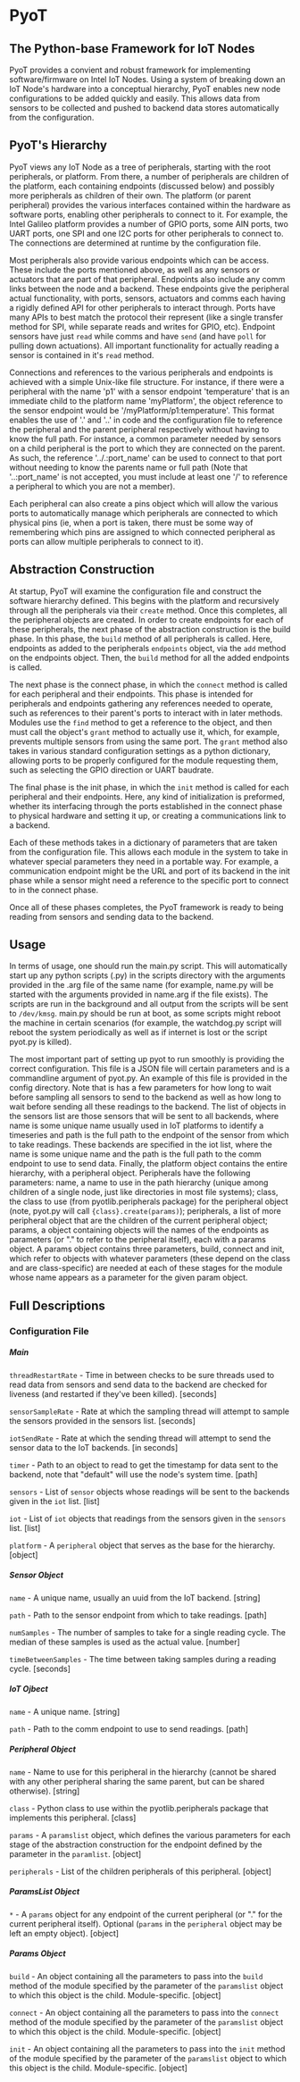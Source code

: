 # PyoT
## The Python-base Framework for IoT Nodes
PyoT provides a convient and robust framework for implementing software/firmware on Intel IoT Nodes. Using a system of breaking down an IoT Node's hardware into a conceptual hierarchy, PyoT enables new node configurations to be added quickly and easily. This allows data from sensors to be collected and pushed to backend data stores automatically from the configuration.

## PyoT's Hierarchy
PyoT views any IoT Node as a tree of peripherals, starting with the root peripherals, or platform. From there, a number of
peripherals are children of the platform, each containing endpoints (discussed below) and possibly more peripherals as children of their own. The platform (or parent peripheral) provides the various interfaces contained within the hardware as software ports, enabling other peripherals to connect to it. For example, the Intel Galileo platform provides a number of GPIO ports, some AIN ports, two UART ports, one SPI and one I2C ports for other peripherals to connect to. The connections are determined at runtime by the configuration file.

Most peripherals also provide various endpoints which can be access. These include the ports mentioned above, as well as any sensors or actuators that are part of that peripheral. Endpoints also include any comm links between the node and a backend. These endpoints give the peripheral actual functionality, with ports, sensors, actuators and comms each having a rigidly defined API for other peripherals to interact through. Ports have many APIs to best match the protocol their represent (like a single transfer method for SPI, while separate reads and writes for GPIO, etc). Endpoint sensors have just `read` while comms and have `send` (and have `poll` for pulling down actuations). All important functionality for actually reading a sensor is contained in it's `read` method.

Connections and references to the various peripherals and endpoints is achieved with a simple Unix-like file structure. For instance, if there were a peripheral with the name 'p1' with a sensor endpoint 'temperature' that is an immediate child to the platform name 'myPlatform', the object reference to the sensor endpoint would be '/myPlatform/p1:temperature'. This format enables the use of '.' and '..' in code and the configuration file to reference the peripheral and the parent peripheral respectively without having to know the full path. For instance, a common parameter needed by sensors on a child peripheral is the port to which they are connected on the parent. As such, the reference '../.:port_name' can be used to connect to that port without needing to know the parents name or full path (Note that '..:port_name' is not accepted, you must include at least one '/' to reference a peripheral to which you are not a member).

Each peripheral can also create a pins object which will allow the various ports to automatically manage which peripherals are connected to which physical pins (ie, when a port is taken, there must be some way of remembering which pins are assigned to which connected peripheral as ports can allow multiple peripherals to connect to it).

## Abstraction Construction
At startup, PyoT will examine the configuration file and construct the software hierarchy defined. This begins with the platform and recursively through all the peripherals via their `create` method. Once this completes, all the peripheral objects are created. In order to create endpoints for each of these peripherals, the next phase of the abstraction construction is the build phase. In this phase, the `build` method of all peripherals is called. Here, endpoints as added to the peripherals `endpoints` object, via the `add` method on the endpoints object. Then, the `build` method for all the added endpoints is called.

The next phase is the connect phase, in which the `connect` method is called for each peripheral and their endpoints. This phase is intended for peripherals and endpoints gathering any references needed to operate, such as references to their parent's ports to interact with in later methods. Modules use the `find` method to get a reference to the object, and then must call the object's `grant` method to actually use it, which, for example, prevents multiple sensors from using the same port. The `grant` method also takes in various standard configuration settings as a python dictionary, allowing ports to be properly configured for the module requesting them, such as selecting the GPIO direction or UART baudrate.

The final phase is the init phase, in which the `init` method is called for each peripheral and their endpoints. Here, any kind of initialization is preformed, whether its interfacing through the ports established in the connect phase to physical hardware and setting it up, or creating a communications link to a backend.

Each of these methods takes in a dictionary of parameters that are taken from the configuration file. This allows each module in the system to take in whatever special parameters they need in a portable way. For example, a communication endpoint might be the URL and port of its backend in the init phase while a sensor might need a reference to the specific port to connect to in the connect phase.

Once all of these phases completes, the PyoT framework is ready to being reading from sensors and sending data to the backend.

## Usage
In terms of usage, one should run the main.py script. This will automatically start up any python scripts (.py) in the scripts directory with the arguments provided in the .arg file of the same name (for example, name.py will be started with the arguments provided in name.arg if the file exists). The scripts are run in the background and all output from the scripts will be sent to `/dev/kmsg`. main.py should be run at boot, as some scripts might reboot the machine in certain scenarios (for example, the watchdog.py script will reboot the system periodically as well as if internet is lost or the script pyot.py is killed).

The most important part of setting up pyot to run smoothly is providing the correct configuration. This file is a JSON file will certain parameters and is a commandline argument of pyot.py. An example of this file is provided in the config directory. Note that is has a few parameters for how long to wait before sampling all sensors to send to the backend as well as how long to wait before sending all these readings to the backend. The list of objects in the sensors list are those sensors that will be sent to all backends, where name is some unique name usually used in IoT platforms to identify a timeseries and path is the full path to the endpoint of the sensor from which to take readings. These backends are specified in the iot list, where the name is some unique name and the path is the full path to the comm endpoint to use to send data. Finally, the platform object contains the entire hierarchy, with a peripheral object. Peripherals have the following parameters: name, a name to use in the path hierarchy (unique among children of a single node, just like directories in most file systems); class, the class to use (from pyotlib.peripherals package) for the peripheral object (note, pyot.py will call `{class}.create(params)`); peripherals, a list of more peripheral object that are the children of the current peripheral object; params, a object containing objects will the names of the endpoints as parameters (or "." to refer to the peripheral itself), each with a params object. A params object contains three parameters, build, connect and init, which refer to objects with whatever parameters (these depend on the class and are class-specific) are needed at each of these stages for the module whose name appears as a parameter for the given param object.

## Full Descriptions

### Configuration File

##### Main
`threadRestartRate` - Time in between checks to be sure threads used to read data from sensors and send data to the backend are checked for liveness (and restarted if they've been killed). [seconds]

`sensorSampleRate` - Rate at which the sampling thread will attempt to sample the sensors provided in the sensors list. [seconds]

`iotSendRate` - Rate at which the sending thread will attempt to send the sensor data to the IoT backends. [in seconds]

`timer` - Path to an object to read to get the timestamp for data sent to the backend, note that "default" will use the node's system time. [path]
  
`sensors` - List of `sensor` objects whose readings will be sent to the backends given in the `iot` list. [list]

`iot` - List of `iot` objects that readings from the sensors given in the `sensors` list. [list]

`platform` - A `peripheral` object that serves as the base for the hierarchy. [object]

##### Sensor Object
`name` - A unique name, usually an uuid from the IoT backend. [string]

`path` - Path to the sensor endpoint from which to take readings. [path]

`numSamples` - The number of samples to take for a single reading cycle. The median of these samples is used as the actual value. [number]

`timeBetweenSamples` - The time between taking samples during a reading cycle. [seconds]

  
##### IoT Ojbect
`name` - A unique name. [string]

`path` - Path to the comm endpoint to use to send readings. [path]

##### Peripheral Object
`name` - Name to use for this peripheral in the hierarchy (cannot be shared with any other peripheral sharing the same parent, but can be shared otherwise). [string]

`class` - Python class to use within the pyotlib.peripherals package that implements this peripheral. [class]

`params` - A `paramslist` object, which defines the various parameters for each stage of the abstraction construction for the endpoint defined by the parameter in the `paramlist`. [object]

`peripherals` - List of the children peripherals of this peripheral. [object]

##### ParamsList Object
`*` - A `params` object for any endpoint of the current peripheral (or "." for the current peripheral itself). Optional (`params` in the `peripheral` object may be left an empty object). [object]

##### Params Object
`build` - An object containing all the parameters to pass into the `build` method of the module specified by the parameter of the `paramslist` object to which this object is the child. Module-specific. [object]

`connect` - An object containing all the parameters to pass into the `connect` method of the module specified by the parameter of the `paramslist` object to which this object is the child. Module-specific. [object]

`init` - An object containing all the parameters to pass into the `init` method of the module specified by the parameter of the `paramslist` object to which this object is the child. Module-specific. [object]